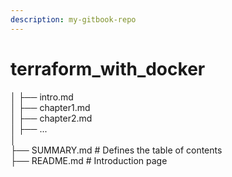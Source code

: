 ```yaml
---
description: my-gitbook-repo
---
```


# terraform\_with\_docker

│ ├── intro.md\
│ ├── chapter1.md\
│ ├── chapter2.md\
│ ├── ...\
│\
├── SUMMARY.md # Defines the table of contents\
├── README.md # Introduction page
